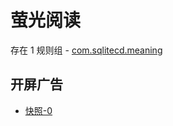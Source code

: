 # 萤光阅读

存在 1 规则组 - [com.sqlitecd.meaning](/src/apps/com.sqlitecd.meaning.ts)

## 开屏广告

- [快照-0](https://i.gkd.li/import/13626762)
